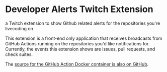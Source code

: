 # Developer Alerts Twitch Extension
a Twitch extension to show Github related alerts for the repositories you're livecoding on

 This extension is a front-end only application that receives broadcasts from GitHub Actions running on the repositories you'd like notifications for. Currently, the events this extension shows are issues, pull requests, and check suites.

The [source for the GitHub Action Docker container is also on GitHub](https://github.com/noopkat/twitch-dev-alerts-action).

